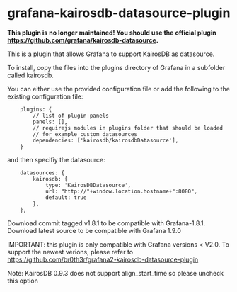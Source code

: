 grafana-kairosdb-datasource-plugin
==================================

**This plugin is no longer maintained! You should use the official plugin https://github.com/grafana/kairosdb-datasource.**

This is a plugin that allows Grafana to support KairosDB as datasource.

To install, copy the files into the plugins directory of Grafana in a subfolder called kairosdb.

You can either use the provided configuration file or add the following to the existing configuration file:

        plugins: {
            // list of plugin panels
            panels: [],
            // requirejs modules in plugins folder that should be loaded
            // for example custom datasources
            dependencies: ['kairosdb/kairosdbDatasource'],
        }


and then specifiy the datasource:

        datasources: {
            kairosdb: {
                type: 'KairosDBDatasource',
                url: "http://"+window.location.hostname+":8080",
                default: true
            },
        },

Download commit tagged v1.8.1 to be compatible with Grafana-1.8.1.
Download latest source to be compatible with Grafana 1.9.0 

IMPORTANT: this plugin is only compatible with Grafana versions < V2.0. To support the newest verions, please refer to https://github.com/br0th3r/grafana2-kairosdb-datasource-plugin

Note: KairosDB 0.9.3 does not support align_start_time so please uncheck this option
